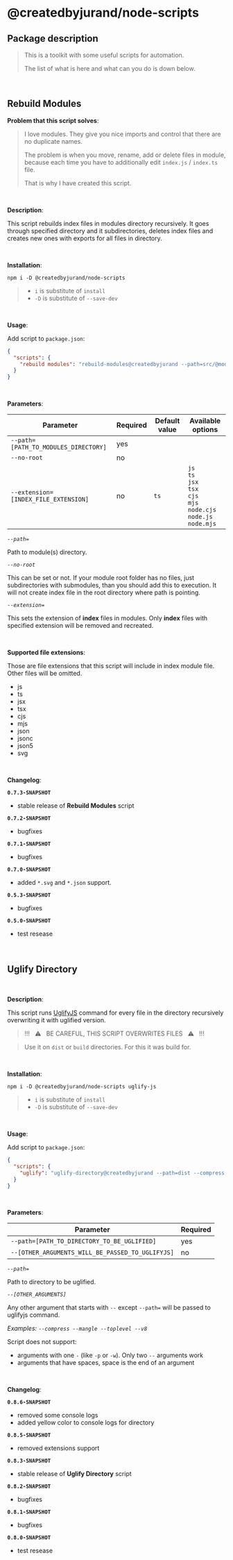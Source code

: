 # @createdbyjurand/node-scripts

## Package description

> This is a toolkit with some useful scripts for automation.
>
> The list of what is here and what can you do is down below.

&nbsp;

## Rebuild Modules

**Problem that this script solves**:

> I love modules. They give you nice imports and control that there are no duplicate names.
>
> The problem is when you move, rename, add or delete files in module, because each time you have to additionally edit `index.js` / `index.ts` file.
>
> That is why I have created this script.

&nbsp;

**Description**:

This script rebuilds index files in modules directory recursively. It goes through specified directory and it subdirectories, deletes index files and creates new ones with exports for all files in directory.

&nbsp;

**Installation**:

`npm i -D @createdbyjurand/node-scripts`

> - `i` is substitute of `install`
> - `-D` is substitute of `--save-dev`

&nbsp;

**Usage**:

Add script to `package.json`:

```json
{
  "scripts": {
    "rebuild modules": "rebuild-modules@createdbyjurand --path=src/@modules --no-root --extension=ts"
  }
}
```

&nbsp;

**Parameters**:

| Parameter                            | Required | Default value | Available options                                                                                         |
| ------------------------------------ | -------- | ------------- | --------------------------------------------------------------------------------------------------------- |
| `--path=[PATH_TO_MODULES_DIRECTORY]` | yes      |
| `--no-root`                          | no       |
| `--extension=[INDEX_FILE_EXTENSION]` | no       | `ts`          | `js` <br> `ts` <br> `jsx` <br> `tsx` <br> `cjs` <br> `mjs` <br> `node.cjs` <br> `node.js` <br> `node.mjs` |

_`--path=`_

Path to module(s) directory.

_`--no-root`_

This can be set or not. If your module root folder has no files, just subdirectories with submodules, than you should add this to execution. It will not create index file in the root directory where path is pointing.

_`--extension=`_

This sets the extension of **index** files in modules. Only **index** files with specified extension will be removed and recreated.

&nbsp;

**Supported file extensions**:

Those are file extensions that this script will include in index module file. Other files will be omitted.

- js
- ts
- jsx
- tsx
- cjs
- mjs
- json
- jsonc
- json5
- svg

&nbsp;

**Changelog**:

**`0.7.3-SNAPSHOT`**

- stable release of **Rebuild Modules** script

**`0.7.2-SNAPSHOT`**

- bugfixes

**`0.7.1-SNAPSHOT`**

- bugfixes

**`0.7.0-SNAPSHOT`**

- added `*.svg` and `*.json` support.

**`0.5.3-SNAPSHOT`**

- bugfixes

**`0.5.0-SNAPSHOT`**

- test resease

&nbsp;

## Uglify Directory

&nbsp;

**Description**:

This script runs [UglifyJS](https://github.com/mishoo/UglifyJS) command for every file in the directory recursively overwriting it with uglified version.

> !!! &nbsp; :warning: &nbsp; BE CAREFUL, THIS SCRIPT OVERWRITES FILES &nbsp; :warning: &nbsp; !!!

> Use it on `dist` or `build` directories. For this it was build for.

&nbsp;

**Installation**:

`npm i -D @createdbyjurand/node-scripts uglify-js`

> - `i` is substitute of `install`
> - `-D` is substitute of `--save-dev`

&nbsp;

**Usage**:

Add script to `package.json`:

```json
{
  "scripts": {
    "uglify": "uglify-directory@createdbyjurand --path=dist --compress --mangle --toplevel --v8"
  }
}
```

&nbsp;

**Parameters**:

| Parameter                                        | Required |
| ------------------------------------------------ | -------- |
| `--path=[PATH_TO_DIRECTORY_TO_BE_UGLIFIED]`      | yes      |
| `--[OTHER_ARGUMENTS_WILL_BE_PASSED_TO_UGLIFYJS]` | no       |

_`--path=`_

Path to directory to be uglified.

_`--[OTHER_ARGUMENTS]`_

Any other argument that starts with `--` except `--path=` will be passed to uglifyjs command.

_Examples: `--compress --mangle --toplevel --v8`_

Script does not support:

- arguments with one `-` (like `-p` or `-w`). Only two `--` arguments work
- arguments that have spaces, space is the end of an argument

&nbsp;

**Changelog**:

**`0.8.6-SNAPSHOT`**

- removed some console logs
- added yellow color to console logs for directory

**`0.8.5-SNAPSHOT`**

- removed extensions support

**`0.8.3-SNAPSHOT`**

- stable release of **Uglify Directory** script

**`0.8.2-SNAPSHOT`**

- bugfixes

**`0.8.1-SNAPSHOT`**

- bugfixes

**`0.8.0-SNAPSHOT`**

- test resease
